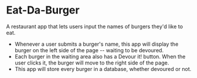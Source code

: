 # Eat-Da-Burger

A restaurant app that lets users input the names of burgers they'd like to eat.

-	Whenever a user submits a burger's name, this app will display the burger on the left side of the page -- waiting to be devoured.
-	Each burger in the waiting area also has a Devour it! button. When the user clicks it, the burger will move to the right side of the page.
-	This app will store every burger in a database, whether devoured or not.
